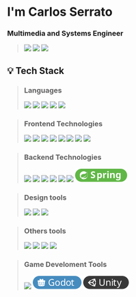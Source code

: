 # I'm Carlos Serrato
### Multimedia and Systems Engineer

> [<img src="https://ziadoua.github.io/m3-Markdown-Badges/badges/MyPortfolio/myportfolio1.svg">]()
> [<img src="https://ziadoua.github.io/m3-Markdown-Badges/badges/LinkedIn/linkedin1.svg">]()
> [<img src="https://ziadoua.github.io/m3-Markdown-Badges/badges/Behance/behance1.svg">]()

## 💡 Tech Stack
> ### Languages
> [<img src="https://ziadoua.github.io/m3-Markdown-Badges/badges/Python/python3.svg">]()
> [<img src="https://ziadoua.github.io/m3-Markdown-Badges/badges/Java/java1.svg">]()
> [<img src="https://ziadoua.github.io/m3-Markdown-Badges/badges/Javascript/javascript2.svg">]()
> [<img src="https://ziadoua.github.io/m3-Markdown-Badges/badges/TypeScript/typescript1.svg">]()
> [<img src="https://ziadoua.github.io/m3-Markdown-Badges/badges/CSharp/csharp1.svg">]()

> ### Frontend Technologies
> [<img src="https://ziadoua.github.io/m3-Markdown-Badges/badges/HTML/html1.svg">]() 
> [<img src="https://ziadoua.github.io/m3-Markdown-Badges/badges/CSS/css1.svg">]() 
> [<img src="https://ziadoua.github.io/m3-Markdown-Badges/badges/React/react1.svg">]() 
> [<img src="https://ziadoua.github.io/m3-Markdown-Badges/badges/Angular/angular1.svg">]()
> [<img src="https://ziadoua.github.io/m3-Markdown-Badges/badges/Ionic/ionic1.svg">]()
> [<img src="https://ziadoua.github.io/m3-Markdown-Badges/badges/Redux/redux1.svg">]()
> [<img src="https://ziadoua.github.io/m3-Markdown-Badges/badges/Bootstrap/bootstrap1.svg">]()
> [<img src="https://ziadoua.github.io/m3-Markdown-Badges/badges/TailwindCSS/tailwindcss1.svg">]()

> ### Backend Technologies
> [<img src="https://ziadoua.github.io/m3-Markdown-Badges/badges/PostgreSQL/postgresql1.svg">]()
> [<img src="https://ziadoua.github.io/m3-Markdown-Badges/badges/MySQL/mysql1.svg">]()
> [<img src="https://ziadoua.github.io/m3-Markdown-Badges/badges/Firebase/firebase1.svg">]()
> [<img src="https://ziadoua.github.io/m3-Markdown-Badges/badges/MongoDB/mongodb1.svg">]() 
> [<img src="https://ziadoua.github.io/m3-Markdown-Badges/badges/dotNET/dotnet1.svg">]() 
> [<img src="https://ziadoua.github.io/m3-Markdown-Badges/badges/Flask/flask1.svg">]() 
> [<img src="https://raw.githubusercontent.com/nostcoper/nostcoper/refs/heads/main/Badges/Spring.svg" height="31">]()

> ### Design tools
> [<img src="https://ziadoua.github.io/m3-Markdown-Badges/badges/Figma/figma1.svg">]()
> [<img src="https://ziadoua.github.io/m3-Markdown-Badges/badges/Illustrator/illustrator2.svg">]()
> [<img src="https://ziadoua.github.io/m3-Markdown-Badges/badges/Photoshop/photoshop3.svg">]()

> ### Others tools
> [<img src="https://ziadoua.github.io/m3-Markdown-Badges/badges/Postman/postman1.svg">]()
> [<img src="https://ziadoua.github.io/m3-Markdown-Badges/badges/Docker/docker1.svg">]()
> [<img src="https://ziadoua.github.io/m3-Markdown-Badges/badges/Git/git1.svg">]()
> [<img src="https://ziadoua.github.io/m3-Markdown-Badges/badges/Github/github1.svg">]()

> ### Game Develoment Tools
> [<img src="https://ziadoua.github.io/m3-Markdown-Badges/badges/Blender/blender1.svg">]()
> [<img src="https://raw.githubusercontent.com/nostcoper/nostcoper/refs/heads/main/Badges/Godot.svg" height="31">]()
> [<img src="https://raw.githubusercontent.com/nostcoper/nostcoper/refs/heads/main/Badges/Unity.svg" height="31">]()
